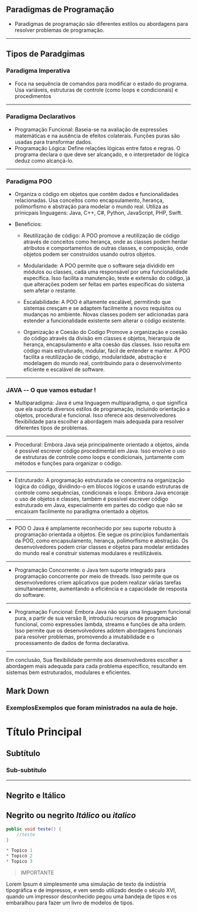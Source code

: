 
## Paradigmas de Programação 

 * Paradigmas de programação são diferentes estilos ou abordagens para resolver problemas de programação.

---
## Tipos de Paradgimas 

### Paradigma Imperativa 
* Foca na sequência de comandos para modificar o estado do programa. Usa variáveis, estruturas de controle (como loops e condicionais) e procedimentos
---
### Paradigma Declarativos 
*  Programação Funcional: Baseia-se na avaliação de expressões matemáticas e na ausência de efeitos colaterais. Funções puras são usadas para transformar dados.
* Programação Lógica: Define relações lógicas entre fatos e regras. O programa declara o que deve ser alcançado, e o interpretador de lógica deduz como alcançá-lo.
---
### Paradigma POO
*  Organiza o código em objetos que contêm dados e funcionalidades relacionadas. Usa conceitos como encapsulamento, herança, polimorfismo e abstração para modelar o mundo real. Utiliza as prinicpais linguagens: Java, C++, C#, Python, JavaScript, PHP, Swift.

* Beneficios: 
    * Reutilização de código: A POO promove a reutilização de código através de conceitos como herança, onde as classes podem herdar atributos e comportamentos de outras classes, e composição, onde objetos podem ser construídos usando outros objetos.

    * Modularidade: A POO permite que o software seja dividido em módulos ou classes, cada uma responsável por uma funcionalidade específica. Isso facilita a manutenção, teste e extensão do código, já que alterações podem ser feitas em partes específicas do sistema sem afetar o restante. 

    * Escalabilidade: A POO é altamente escalável, permitindo que sistemas cresçam e se adaptem facilmente a novos requisitos ou mudanças no ambiente. Novas classes podem ser adicionadas para estender a funcionalidade existente sem alterar o código existente.

    * Organização e Coesão do Codigo
    Promove a organização e coesão do código através da divisão em classes e objetos, hierarquia de herança, encapsulamento e alta coesão das classes. Isso resulta em código mais estruturado, modular, fácil de entender e manter. A POO facilita a reutilização de código, modularidade, abstração e modelagem do mundo real, contribuindo para o desenvolvimento eficiente e escalável de software.

---
### JAVA -- O que vamos estudar !
* Multiparadigma:
    Java é uma linguagem multiparadigma, o que significa que ela suporta diversos estilos de programação, incluindo orientação a objetos, procedural e funcional. Isso oferece aos desenvolvedores flexibilidade para escolher a abordagem mais adequada para resolver diferentes tipos de problemas.

---
* Procedural:
    Embora Java seja principalmente orientado a objetos, ainda é possível escrever código procedimental em Java. Isso envolve o uso de estruturas de controle como loops e condicionais, juntamente com métodos e funções para organizar o código.

---
* Estruturado:
    A programação estruturada se concentra na organização lógica do código, dividindo-o em blocos lógicos e usando estruturas de controle como sequências, condicionais e loops. Embora Java encoraje o uso de objetos e classes, também é possível escrever código estruturado em Java, especialmente em partes do código que não se encaixam facilmente no paradigma orientado a objetos.

---
* POO 
    O Java é amplamente reconhecido por seu suporte robusto à programação orientada a objetos. Ele segue os princípios fundamentais da POO, como encapsulamento, herança, polimorfismo e abstração. Os desenvolvedores podem criar classes e objetos para modelar entidades do mundo real e construir sistemas modulares e reutilizáveis.

---
* Programação Concorrente:
    o Java tem suporte integrado para programação concorrente por meio de threads. Isso permite que os desenvolvedores criem aplicativos que podem realizar várias tarefas simultaneamente, aumentando a eficiência e a capacidade de resposta do software.

---
* Programação Funcional:
    Embora Java não seja uma linguagem funcional pura, a partir de sua versão 8, introduziu recursos de programação funcional, como expressões lambda, streams e funções de alta ordem. Isso permite que os desenvolvedores adotem abordagens funcionais para resolver problemas, promovendo a imutabilidade e o processamento de dados de forma declarativa.


---
Em conclusão, Sua flexibilidade permite aos desenvolvedores escolher a abordagem mais adequada para cada problema específico, resultando em sistemas bem estruturados, modulares e eficientes.


## Mark Down
### ExemplosExemplos que foram ministrados na aula de hoje.

# Título Principal 
## Subtítulo
### Sub-subtítulo
---
Negrito e Itálico 
--
**Negrito** ou __negrito__
*Itálico* ou _italico_
---
```java 
public void teste() {
    //teste 
}

* Topico 1
* Topico 2
* Topico 3
```
> IMPORTANTE 

Lorem Ipsum é simplesmente uma simulação de texto da indústria tipográfica e de
impressos, e vem sendo utilizado desde o século XVI, quando um impressor
desconhecido pegou uma bandeja de tipos e os embaralhou para fazer um livro de
modelos de tipos. 



